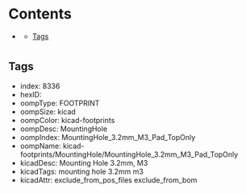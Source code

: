 



Contents
========

* [](#)
	* [Tags](#tags)

# 

## Tags

- index: 8336
- hexID: 
- oompType: FOOTPRINT
- oompSize: kicad
- oompColor: kicad-footprints
- oompDesc: MountingHole
- oompIndex: MountingHole_3.2mm_M3_Pad_TopOnly
- oompName: kicad-footprints/MountingHole/MountingHole_3.2mm_M3_Pad_TopOnly
- kicadDesc: Mounting Hole 3.2mm, M3
- kicadTags: mounting hole 3.2mm m3
- kicadAttr: exclude_from_pos_files exclude_from_bom
